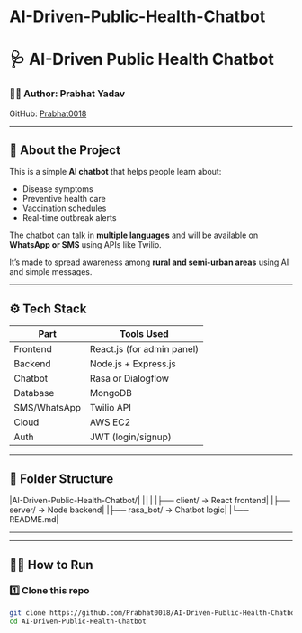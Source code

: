 # AI-Driven-Public-Health-Chatbot

# 🩺 AI-Driven Public Health Chatbot

### 👨‍💻 Author: Prabhat Yadav  
GitHub: [Prabhat0018](https://github.com/Prabhat0018)

---

## 📘 About the Project
This is a simple **AI chatbot** that helps people learn about:
- Disease symptoms  
- Preventive health care  
- Vaccination schedules  
- Real-time outbreak alerts  

The chatbot can talk in **multiple languages** and will be available on **WhatsApp or SMS** using APIs like Twilio.

It’s made to spread awareness among **rural and semi-urban areas** using AI and simple messages.

---

## ⚙️ Tech Stack

| Part | Tools Used |
|------|-------------|
| Frontend | React.js (for admin panel) |
| Backend | Node.js + Express.js |
| Chatbot | Rasa or Dialogflow |
| Database | MongoDB |
| SMS/WhatsApp | Twilio API |
| Cloud | AWS EC2 |
| Auth | JWT (login/signup) |

---

## 📁 Folder Structure

|AI-Driven-Public-Health-Chatbot/|
|│|
|├── client/ → React frontend|
|├── server/ → Node backend|
|├── rasa_bot/ → Chatbot logic|
|└── README.md|

---

---

## 🧑‍💻 How to Run

### 1️⃣ Clone this repo
```bash
git clone https://github.com/Prabhat0018/AI-Driven-Public-Health-Chatbot.git
cd AI-Driven-Public-Health-Chatbot
